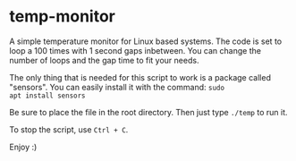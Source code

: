 # temp-monitor
A simple temperature monitor for Linux based systems. The code is set to loop a 100 times with 1 second gaps inbetween. You can change the number of loops and the gap time to fit your needs.

The only thing that is needed for this script to work is a package called "sensors". You can easily install it with the command:
<code>sudo apt install sensors</code>

Be sure to place the file in the root directory. Then just type <code>./temp</code> to run it. 

To stop the script, use <code>Ctrl + C</code>.

Enjoy :)
